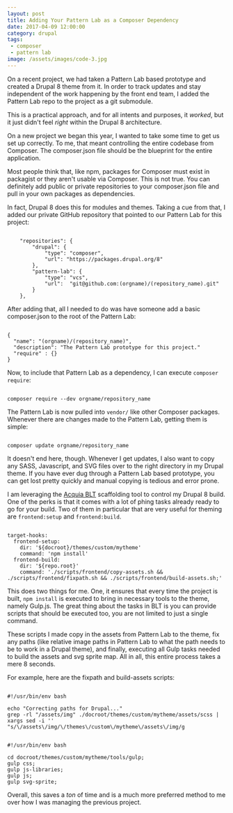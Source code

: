 ```yaml
---
layout: post
title: Adding Your Pattern Lab as a Composer Dependency
date: 2017-04-09 12:00:00
category: drupal
tags:
 - composer
 - pattern lab
image: /assets/images/code-3.jpg
---
```


On a recent project, we had taken a Pattern Lab based prototype and created a Drupal 8 theme from it. In order to track updates and stay independent of the work happening by the front end team, I added the Pattern Lab repo to the project as a git submodule. 

This is a practical approach, and for all intents and purposes, it _worked_, but it just didn't feel _right_ within the Drupal 8 architecture.

On a new project we began this year, I wanted to take some time to get us set up correctly. To me, that meant controlling the entire codebase from Composer. The composer.json file should be the blueprint for the entire application. 

Most people think that, like npm, packages for Composer must exist in packagist or they aren't usable via Composer. This is not true. You can definitely add public or private repositories to your composer.json file and pull in your own packages as dependencies. 

In fact, Drupal 8 does this for modules and themes. Taking a cue from that, I added our private GitHub repository that pointed to our Pattern Lab for this project:

<pre class="language-json"><code class="language-json">
    "repositories": {
        "drupal": {
            "type": "composer",
            "url": "https://packages.drupal.org/8"
        },
        "pattern-lab": {
            "type": "vcs",
            "url":  "git@github.com:(orgname)/(repository_name).git"
        }
    },
</code></pre>

After adding that, all I needed to do was have someone add a basic composer.json to the root of the Pattern Lab:

<pre class="language-json"><code class="language-json">
{
  "name": "(orgname)/(repository_name)",
  "description": "The Pattern Lab prototype for this project."
  "require" : {}
}
</code></pre>

Now, to include that Pattern Lab as a dependency, I can execute `composer require`:

<pre class="language-bash"><code class="language-bash">
composer require --dev orgname/repository_name
</code></pre> 

The Pattern Lab is now pulled into `vendor/` like other Composer packages. Whenever there are changes made to the Pattern Lab, getting them is simple:

<pre class="language-json"><code class="language-json">
composer update orgname/repository_name
</code></pre>

It doesn't end here, though. Whenever I get updates, I also want to copy any SASS, Javascript, and SVG files over to the right directory in my Drupal theme. If you have ever dug through a Pattern Lab based prototype, you can get lost pretty quickly and manual copying is tedious and error prone.

I am leveraging the <a href="https://github.com/acquia/blt" target="_blank">Acquia BLT</a> scaffolding tool to control my Drupal 8 build. One of the perks is that it comes with a lot of phing tasks already ready to go for your build. Two of them in particular that are very useful for theming are `frontend:setup` and `frontend:build`.

<pre class="language-yaml"><code class="language-yaml">
target-hooks:
  frontend-setup:
    dir: '${docroot}/themes/custom/mytheme'
    command: 'npm install'
  frontend-build:
    dir: '${repo.root}'
    command: './scripts/frontend/copy-assets.sh && ./scripts/frontend/fixpath.sh && ./scripts/frontend/build-assets.sh;'
</code></pre>

This does two things for me. One, it ensures that every time the project is built, `npm install` is executed to bring in necessary tools to the theme, namely Gulp.js. The great thing about the tasks in BLT is you can provide scripts that should be executed too, you are not limited to just a single command.

These scripts I made copy in the assets from Pattern Lab to the theme, fix any paths (like relative image paths in Pattern Lab to what the path needs to be to work in a Drupal theme), and finally, executing all Gulp tasks needed to build the assets and svg sprite map. All in all, this entire process takes a mere 8 seconds.

For example, here are the fixpath and build-assets scripts:

<pre class="language-bash"><code class="language-bash">
#!/usr/bin/env bash

echo "Correcting paths for Drupal..."
grep -rl "/assets/img" ./docroot/themes/custom/mytheme/assets/scss | xargs sed -i '' "s/\/assets\/img/\/themes\/custom\/mytheme\/assets\/img/g
</code></pre>

<pre class="language-bash"><code class="language-bash">
#!/usr/bin/env bash

cd docroot/themes/custom/mytheme/tools/gulp;
gulp css;
gulp js-libraries;
gulp js;
gulp svg-sprite;
</code></pre>

Overall, this saves a _ton_ of time and is a much more preferred method to me over how I was managing the previous project.
